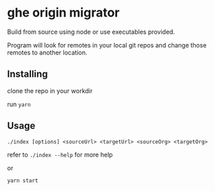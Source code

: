 # ghe origin migrator

Build from source using node or use executables provided.

Program will look for remotes in your local git repos and change those remotes to another location.

## Installing

clone the repo in your workdir

run `yarn`

## Usage

`./index [options] <sourceUrl> <targetUrl> <sourceOrg> <targetOrg>`

refer to `./index --help` for more help

or

`yarn start`
